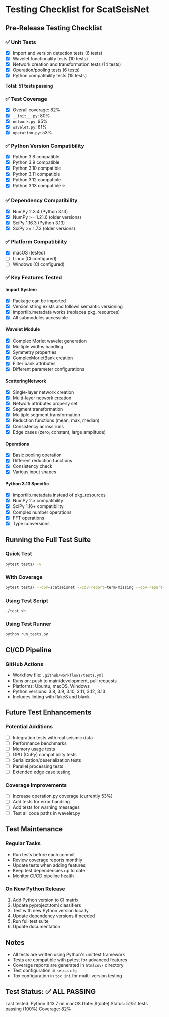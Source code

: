 # Testing Checklist for ScatSeisNet

## Pre-Release Testing Checklist

### ✅ Unit Tests
- [x] Import and version detection tests (6 tests)
- [x] Wavelet functionality tests (10 tests)
- [x] Network creation and transformation tests (14 tests)
- [x] Operation/pooling tests (6 tests)
- [x] Python compatibility tests (15 tests)

**Total: 51 tests passing**

### ✅ Test Coverage
- [x] Overall coverage: 82%
- [x] `__init__.py`: 80%
- [x] `network.py`: 95%
- [x] `wavelet.py`: 81%
- [x] `operation.py`: 53%

### ✅ Python Version Compatibility
- [x] Python 3.8 compatible
- [x] Python 3.9 compatible
- [x] Python 3.10 compatible
- [x] Python 3.11 compatible
- [x] Python 3.12 compatible
- [x] Python 3.13 compatible ⭐

### ✅ Dependency Compatibility
- [x] NumPy 2.3.4 (Python 3.13)
- [x] NumPy >= 1.21.6 (older versions)
- [x] SciPy 1.16.3 (Python 3.13)
- [x] SciPy >= 1.7.3 (older versions)

### ✅ Platform Compatibility
- [x] macOS (tested)
- [ ] Linux (CI configured)
- [ ] Windows (CI configured)

### ✅ Key Features Tested

#### Import System
- [x] Package can be imported
- [x] Version string exists and follows semantic versioning
- [x] importlib.metadata works (replaces pkg_resources)
- [x] All submodules accessible

#### Wavelet Module
- [x] Complex Morlet wavelet generation
- [x] Multiple widths handling
- [x] Symmetry properties
- [x] ComplexMorletBank creation
- [x] Filter bank attributes
- [x] Different parameter configurations

#### ScatteringNetwork
- [x] Single-layer network creation
- [x] Multi-layer network creation
- [x] Network attributes properly set
- [x] Segment transformation
- [x] Multiple segment transformation
- [x] Reduction functions (mean, max, median)
- [x] Consistency across runs
- [x] Edge cases (zero, constant, large amplitude)

#### Operations
- [x] Basic pooling operation
- [x] Different reduction functions
- [x] Consistency check
- [x] Various input shapes

#### Python 3.13 Specific
- [x] importlib.metadata instead of pkg_resources
- [x] NumPy 2.x compatibility
- [x] SciPy 1.16+ compatibility
- [x] Complex number operations
- [x] FFT operations
- [x] Type conversions

## Running the Full Test Suite

### Quick Test
```bash
pytest tests/ -v
```

### With Coverage
```bash
pytest tests/ --cov=scatseisnet --cov-report=term-missing --cov-report=html
```

### Using Test Script
```bash
./test.sh
```

### Using Test Runner
```bash
python run_tests.py
```

## CI/CD Pipeline

### GitHub Actions
- Workflow file: `.github/workflows/tests.yml`
- Runs on: push to main/development, pull requests
- Platforms: Ubuntu, macOS, Windows
- Python versions: 3.8, 3.9, 3.10, 3.11, 3.12, 3.13
- Includes linting with flake8 and black

## Future Test Enhancements

### Potential Additions
- [ ] Integration tests with real seismic data
- [ ] Performance benchmarks
- [ ] Memory usage tests
- [ ] GPU (CuPy) compatibility tests
- [ ] Serialization/deserialization tests
- [ ] Parallel processing tests
- [ ] Extended edge case testing

### Coverage Improvements
- [ ] Increase operation.py coverage (currently 53%)
- [ ] Add tests for error handling
- [ ] Add tests for warning messages
- [ ] Test all code paths in wavelet.py

## Test Maintenance

### Regular Tasks
- Run tests before each commit
- Review coverage reports monthly
- Update tests when adding features
- Keep test dependencies up to date
- Monitor CI/CD pipeline health

### On New Python Release
1. Add Python version to CI matrix
2. Update pyproject.toml classifiers
3. Test with new Python version locally
4. Update dependency versions if needed
5. Run full test suite
6. Update documentation

## Notes

- All tests are written using Python's unittest framework
- Tests are compatible with pytest for advanced features
- Coverage reports are generated in `htmlcov/` directory
- Test configuration in `setup.cfg`
- Tox configuration in `tox.ini` for multi-version testing

## Test Status: ✅ ALL PASSING

Last tested: Python 3.13.7 on macOS
Date: $(date)
Status: 51/51 tests passing (100%)
Coverage: 82%
